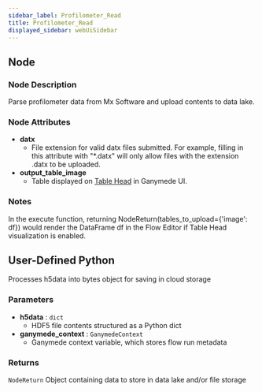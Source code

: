 ```yaml
---
sidebar_label: Profilometer_Read
title: Profilometer_Read
displayed_sidebar: webUiSidebar
---
```


## Node

### Node Description

Parse profilometer data from Mx Software and upload contents to data lake.

### Node Attributes

- **datx**
  - File extension for valid datx files submitted.  For example, filling in this attribute with "*.datx" will only allow files with the extension .datx to be uploaded.
- **output_table_image**
  - Table displayed on [Table Head](https://docs.ganymede.bio/app/intro/Concepts#table-head) in Ganymede UI.

### Notes

In the execute function, returning NodeReturn(tables_to_upload=\{'image': df\}) would render the DataFrame df in the Flow Editor if Table Head visualization is enabled.

## User-Defined Python

Processes h5data into bytes object for saving in cloud storage

### Parameters

- **h5data** : `dict`
  - HDF5 file contents structured as a Python dict
- **ganymede_context** : `GanymedeContext`
  - Ganymede context variable, which stores flow run metadata

### Returns

`NodeReturn`
  Object containing data to store in data lake and/or file storage
